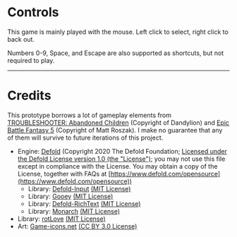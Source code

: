 # Controls
This game is mainly played with the mouse. Left click to select, right click to back out.

Numbers 0-9, Space, and Escape are also supported as shortcuts, but not required to play.

---

# Credits
This prototype borrows a lot of gameplay elements from [TROUBLESHOOTER: Abandoned Children](https://store.steampowered.com/app/470310/TROUBLESHOOTER_Abandoned_Children/) (Copyright of Dandylion) and [Epic Battle Fantasy 5](https://store.steampowered.com/app/432350/Epic_Battle_Fantasy_5/) (Copyright of Matt Roszak). I make no guarantee that any of them will survive to future iterations of this project.

- Engine: [Defold](https://defold.com/) (Copyright 2020 The Defold Foundation; [Licensed under the Defold License version 1.0 (the "License")](https://defold.com/license/); you may not use this file except in compliance with the License. You may obtain a copy of the License, together with FAQs at [https://www.defold.com/opensource](https://www.defold.com/opensource))
	- Library: [Defold-Input](https://github.com/britzl/defold-input) [(MIT License)](https://github.com/britzl/defold-input/blob/master/LICENSE.md)
	- Library: [Gooey](https://github.com/britzl/gooey) [(MIT License)](https://github.com/britzl/gooey/blob/master/LICENSE.md)
	- Library: [Defold-RichText](https://github.com/britzl/defold-richtext) [(MIT License)](https://github.com/britzl/defold-richtext/blob/master/LICENSE.md)
	- Library: [Monarch](https://github.com/britzl/monarch) [(MIT License)](https://github.com/britzl/monarch/blob/master/LICENSE.md)
- Library: [rotLove](https://github.com/paulofmandown/rotLove) [(MIT License)](https://github.com/paulofmandown/rotLove/blob/master/LICENSE.txt)
- Art: [Game-icons.net](https://game-icons.net/) [(CC BY 3.0 License)](https://creativecommons.org/licenses/by/3.0/)